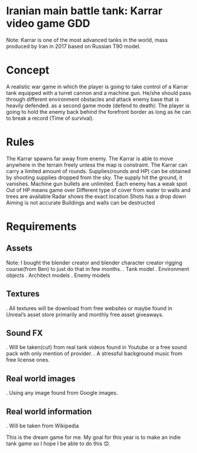 # Iranian main battle tank: Karrar video game GDD

Note: Karrar is one of the most advanced tanks in the world, mass produced by Iran in 2017 based on Russian T90 model.

# Concept

A realistic war game in which the player is going to take control of a Karrar tank equipped with a turret cannon and a machine gun.
He/she should pass through different environment obstacles and attack enemy base that is heavily defended.
as a second game mode (defend to death): The player is going to hold the enemy back behind the forefront border as long as he can to break a record (Time of survival).

# Rules

The Karrar spawns far away from enemy.
The Karrar is able to move anywhere in the terrain freely unless the map is constraint.
The Karrar can carry a limited amount of rounds.
Supplies(rounds and HP) can be obtained by shooting supplies dropped from the sky.
The supply hit the ground, it vanishes.
Machine gun bullets are unlimited.
Each enemy has a weak spot
Out of HP means game over
Different type of cover from water to walls and trees are available
Radar shows the exact location
Shots has a drop down
Aiming is not accurate
Buildings and walls can be destructed

# Requirements

## Assets
Note: I bought the blender creator and blender character creator rigging course(from Ben) to just do that in few months.
. Tank model
. Environment objects
. Architect models
. Enemy models

## Textures
. All textures will be download from free websites or maybe found in Unreal’s asset store primarily
and monthly free asset giveaways.

## Sound FX
. Will be taken(cut) from real tank videos found in Youtube or a free sound pack with only mention of
provider.
. A stressful background music from free license ones.

## Real world images
. Using any image found from Google images.

## Real world information
. Will be taken from Wikipedia

This is the dream game for me.
My goal for this year is to make an indie tank game so I hope I be able to do this :blush:.
